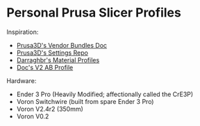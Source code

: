 # Personal Prusa Slicer Profiles

Inspiration:
- [Prusa3D's Vendor Bundles Doc](https://github.com/prusa3d/PrusaSlicer/wiki/Vendor-bundles-and-updating-process)
- [Prusa3D's Settings Repo](https://github.com/prusa3d/PrusaSlicer-settings)
- [Darraghbr's Material Profiles](https://github.com/darraghbr/Prusa-MK3-Material-Profiles)
- [Doc's V2 AB Profile](https://discord.com/channels/460117602945990666/461133450636951552/670982868054310932)

Hardware:
- Ender 3 Pro (Heavily Modified; affectionally called the CrE3P) 
- Voron Switchwire (built from spare Ender 3 Pro)
- Voron V2.4r2 (350mm)
- Voron V0.2

